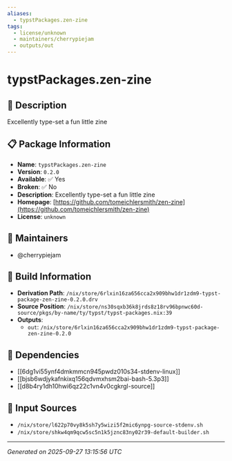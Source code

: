 ```yaml
---
aliases:
  - typstPackages.zen-zine
tags:
  - license/unknown
  - maintainers/cherrypiejam
  - outputs/out
---
```


# typstPackages.zen-zine

## 📝 Description

Excellently type-set a fun little zine

## 📋 Package Information

- **Name**: `typstPackages.zen-zine`
- **Version**: `0.2.0`
- **Available**: ✅ Yes
- **Broken**: ✅ No
- **Description**: Excellently type-set a fun little zine
- **Homepage**: [https://github.com/tomeichlersmith/zen-zine](https://github.com/tomeichlersmith/zen-zine)
- **License**: `unknown`
## 👥 Maintainers

- @cherrypiejam


## 🔧 Build Information

- **Derivation Path**: `/nix/store/6rlxin16za656cca2x909bhw1dr1zdm9-typst-package-zen-zine-0.2.0.drv`
- **Source Position**: `/nix/store/ns30sqxb36k8jrds8z18rv96bpnwc60d-source/pkgs/by-name/ty/typst/typst-packages.nix:39`
- **Outputs**:
  - `out`:  `/nix/store/6rlxin16za656cca2x909bhw1dr1zdm9-typst-package-zen-zine-0.2.0`

## 🔗 Dependencies

- [[6dg1vi55ynf4dmkmmcn945pwdz010s34-stdenv-linux]]
- [[bjsb6wdjykafnkixq156qdvmxhsm2bai-bash-5.3p3]]
- [[d8b4ry1dh10hwi6qz22c1vn4v0cgkrgl-source]]

## 📁 Input Sources

- `/nix/store/l622p70vy8k5sh7y5wizi5f2mic6ynpg-source-stdenv.sh`
- `/nix/store/shkw4qm9qcw5sc5n1k5jznc83ny02r39-default-builder.sh`

---
*Generated on 2025-09-27 13:15:56 UTC*
